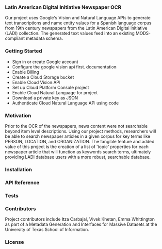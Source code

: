 
### Latin American Digital Initiative Newspaper OCR

Our project uses Google's Vision and Natural Language APIs to generate text transcriptions and name entity values for a Spanish language corpus from 19th century newspapers from the Latin American Digital Initiative (LADI) collection. The generated text values feed into an existing MODS-compliant metadata schema. 

### Getting Started

- Sign in or create Google account
- Configure the google vision api first. documentation 
- Enable Billing
- Create a Cloud Storage bucket
- Enable Cloud Vision API
- Set up Cloud Platform Console project
- Enable Cloud Natural Language for project
- Download a private key as JSON
- Authenticate Cloud Natural Language API using code

### Motivation

Prior to the OCR of the newspapers, news content were not searchable beyond item level descriptions. Using our project methods, researchers will be able to search newspaper articles in a given corpus for key terms like PERSON, LOCATION,  and ORGANIZATION. The tangible feature and added value of this project is the creation of a list of 'topic' properties for each newspaper article that will function as keywords search terms, ultimately providing LADI database users with a more robust, searchable database.  

### Installation

### API Reference


### Tests


### Contributors

Project contributors include Itza Carbajal, Vivek Khetan, Emma Whittington as part of a Metadata Generation and Interfaces for Massive Datasets at the University of Texas School of Information.


### License